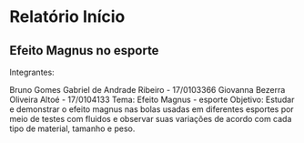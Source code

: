 # Relatório Início
## Efeito Magnus no esporte
Integrantes:  

  Bruno Gomes 
  Gabriel de Andrade Ribeiro - 17/0103366
  Giovanna Bezerra Oliveira Altoé - 17/0104133
Tema: Efeito Magnus - esporte
Objetivo: Estudar e demonstrar o efeito magnus nas bolas usadas em diferentes esportes por meio de testes com fluidos e observar suas variações de acordo com cada tipo de material, tamanho e peso.

